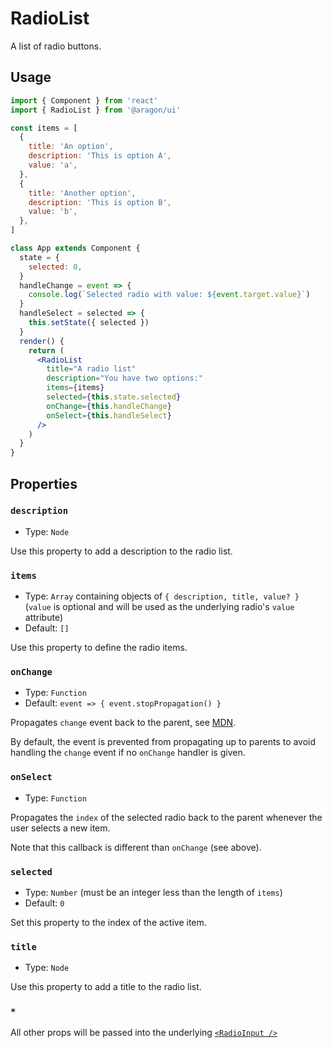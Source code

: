 # RadioList

A list of radio buttons.

## Usage

```jsx
import { Component } from 'react'
import { RadioList } from '@aragon/ui'

const items = [
  {
    title: 'An option',
    description: 'This is option A',
    value: 'a',
  },
  {
    title: 'Another option',
    description: 'This is option B',
    value: 'b',
  },
]

class App extends Component {
  state = {
    selected: 0,
  }
  handleChange = event => {
    console.log(`Selected radio with value: ${event.target.value}`)
  }
  handleSelect = selected => {
    this.setState({ selected })
  }
  render() {
    return (
      <RadioList
        title="A radio list"
        description="You have two options:"
        items={items}
        selected={this.state.selected}
        onChange={this.handleChange}
        onSelect={this.handleSelect}
      />
    )
  }
}
```

## Properties

### `description`

- Type: `Node`

Use this property to add a description to the radio list.

### `items`

- Type: `Array` containing objects of `{ description, title, value? }` (`value` is optional and will be used as the underlying radio's `value` attribute)
- Default: `[]`

Use this property to define the radio items.

### `onChange`

- Type: `Function`
- Default: `event => { event.stopPropagation() }`

Propagates `change` event back to the parent, see [MDN](https://developer.mozilla.org/en-US/docs/Web/Events/change).

By default, the event is prevented from propagating up to parents to avoid handling the `change` event if no `onChange` handler is given.

### `onSelect`

- Type: `Function`

Propagates the `index` of the selected radio back to the parent whenever the user selects a new item.

Note that this callback is different than `onChange` (see above).

### `selected`

- Type: `Number` (must be an integer less than the length of `items`)
- Default: `0`

Set this property to the index of the active item.

### `title`

- Type: `Node`

Use this property to add a title to the radio list.

### `*`

All other props will be passed into the underlying [`<RadioInput />`](../radio-input/)
